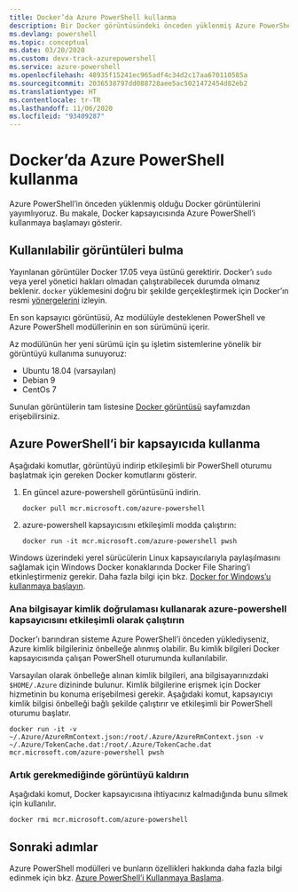 ```yaml
---
title: Docker’da Azure PowerShell kullanma
description: Bir Docker görüntüsündeki önceden yüklenmiş Azure PowerShell’i kullanma.
ms.devlang: powershell
ms.topic: conceptual
ms.date: 03/20/2020
ms.custom: devx-track-azurepowershell
ms.service: azure-powershell
ms.openlocfilehash: 48935f15241ec965adf4c34d2c17aa670110585a
ms.sourcegitcommit: 2036538797dd088728aee5ac5021472454d82eb2
ms.translationtype: HT
ms.contentlocale: tr-TR
ms.lasthandoff: 11/06/2020
ms.locfileid: "93409287"
---
```

# <a name="using-azure-powershell-in-docker"></a>Docker’da Azure PowerShell kullanma

Azure PowerShell’in önceden yüklenmiş olduğu Docker görüntülerini yayımlıyoruz. Bu makale, Docker kapsayıcısında Azure PowerShell’i kullanmaya başlamayı gösterir.

## <a name="finding-available-images"></a>Kullanılabilir görüntüleri bulma

Yayınlanan görüntüler Docker 17.05 veya üstünü gerektirir. Docker’ı `sudo` veya yerel yönetici hakları olmadan çalıştırabilecek durumda olmanız beklenir. `docker` yüklemesini doğru bir şekilde gerçekleştirmek için Docker’ın resmi [yönergelerini][install] izleyin.

En son kapsayıcı görüntüsü, Az modülüyle desteklenen PowerShell ve Azure PowerShell modüllerinin en son sürümünü içerir.

Az modülünün her yeni sürümü için şu işletim sistemlerine yönelik bir görüntüyü kullanıma sunuyoruz:

- Ubuntu 18.04 (varsayılan)
- Debian 9
- CentOs 7

Sunulan görüntülerin tam listesine [Docker görüntüsü][az image] sayfamızdan erişebilirsiniz.

## <a name="using-azure-powershell-in-a-container"></a>Azure PowerShell’i bir kapsayıcıda kullanma

Aşağıdaki komutlar, görüntüyü indirip etkileşimli bir PowerShell oturumu başlatmak için gereken Docker komutlarını gösterir.

1. En güncel azure-powershell görüntüsünü indirin.

   ```console
   docker pull mcr.microsoft.com/azure-powershell
   ```

1. azure-powershell kapsayıcısını etkileşimli modda çalıştırın:

   ```console
   docker run -it mcr.microsoft.com/azure-powershell pwsh
   ```

Windows üzerindeki yerel sürücülerin Linux kapsayıcılarıyla paylaşılmasını sağlamak için Windows Docker konaklarında Docker File Sharing’i etkinleştirmeniz gerekir. Daha fazla bilgi için bkz. [Docker for Windows’u kullanmaya başlayın][file-sharing].

### <a name="run-the-azure-powershell-container-interactively-using-host-authentication"></a>Ana bilgisayar kimlik doğrulaması kullanarak azure-powershell kapsayıcısını etkileşimli olarak çalıştırın

Docker’ı barındıran sisteme Azure PowerShell’i önceden yüklediyseniz, Azure kimlik bilgileriniz önbelleğe alınmış olabilir. Bu kimlik bilgileri Docker kapsayıcısında çalışan PowerShell oturumunda kullanılabilir.

Varsayılan olarak önbelleğe alınan kimlik bilgileri, ana bilgisayarınızdaki `$HOME/.Azure` dizininde bulunur. Kimlik bilgilerine erişmek için Docker hizmetinin bu konuma erişebilmesi gerekir. Aşağıdaki komut, kapsayıcıyı kimlik bilgisi önbelleği bağlı şekilde çalıştırır ve etkileşimli bir PowerShell oturumu başlatır.

```console
docker run -it -v ~/.Azure/AzureRmContext.json:/root/.Azure/AzureRmContext.json -v ~/.Azure/TokenCache.dat:/root/.Azure/TokenCache.dat mcr.microsoft.com/azure-powershell pwsh
```

### <a name="remove-the-image-when-no-longer-needed"></a>Artık gerekmediğinde görüntüyü kaldırın

Aşağıdaki komut, Docker kapsayıcısına ihtiyacınız kalmadığında bunu silmek için kullanılır.

```console
docker rmi mcr.microsoft.com/azure-powershell
```

## <a name="next-steps"></a>Sonraki adımlar

Azure PowerShell modülleri ve bunların özellikleri hakkında daha fazla bilgi edinmek için bkz. [Azure PowerShell’i Kullanmaya Başlama](get-started-azureps.md).

<!-- link references -->
[install]: https://docs.docker.com/engine/installation/
[powershell image]: https://hub.docker.com/_/microsoft-powershell
[az image]: https://hub.docker.com/_/microsoft-azure-powershell
[file-sharing]: https://docs.docker.com/docker-for-windows/#file-sharing
